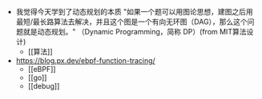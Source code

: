 - 我觉得今天学到了动态规划的本质
  "如果一个题可以用图论思想，建图之后用最短/最长路算法去解决，并且这个图是一个有向无环图（DAG），那么这个问题就是动态规划。" （Dynamic Programming，简称 DP）(from MIT算法设计)
	- [[算法]]
- https://blog.px.dev/ebpf-function-tracing/
	- [[eBPF]]
	- [[go]]
	- [[debug]]